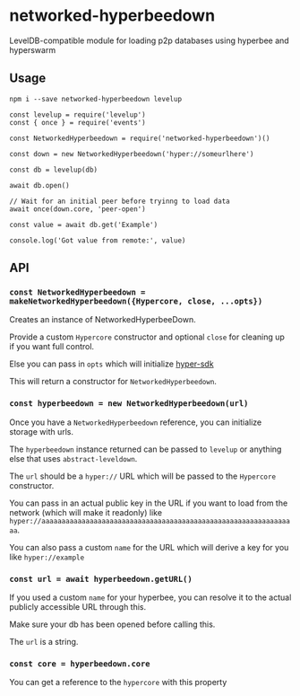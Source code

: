 # networked-hyperbeedown
LevelDB-compatible module for loading p2p databases using hyperbee and hyperswarm

## Usage

```shell
npm i --save networked-hyperbeedown levelup
```

```
const levelup = require('levelup')
const { once } = require('events')

const NetworkedHyperbeedown = require('networked-hyperbeedown')()

const down = new NetworkedHyperbeedown('hyper://someurlhere')

const db = levelup(db)

await db.open()

// Wait for an initial peer before tryinng to load data
await once(down.core, 'peer-open')

const value = await db.get('Example')

console.log('Got value from remote:', value)
```

## API

### `const NetworkedHyperbeedown = makeNetworkedHyperbeedown({Hypercore, close, ...opts})`

Creates an instance of NetworkedHyperbeeDown.

Provide a custom `Hypercore` constructor and optional `close` for cleaning up if you want full control.

Else you can pass in `opts` which will initialize [hyper-sdk](https://github.com/datproject/sdk/#const-hypercore-hyperdrive-resolvename-keypair-derivesecret-registerextension-close--await-sdkopts)

This will return a constructor for `NetworkedHyperbeedown`.

### `const hyperbeedown = new NetworkedHyperbeedown(url)`

Once you have a `NetworkedHyperbeedown` reference, you can initialize storage with urls.

The `hyperbeedown` instance returned can be passed to `levelup` or anything else that uses `abstract-leveldown`.

The `url` should be a `hyper://` URL which will be passed to the `Hypercore` constructor.

You can pass in an actual public key in the URL if you want to load from the network (which will make it readonly) like `hyper://aaaaaaaaaaaaaaaaaaaaaaaaaaaaaaaaaaaaaaaaaaaaaaaaaaaaaaaaaaaaaaaa`.

You can also pass a custom `name` for the URL which will derive a key for you like `hyper://example`

### `const url = await hyperbeedown.getURL()`

If you used a custom `name` for your hyperbee, you can resolve it to the actual publicly accessible URL through this.

Make sure your db has been opened before calling this.

The `url` is a string.

### `const core = hyperbeedown.core`

You can get a reference to the `hypercore` with this property
